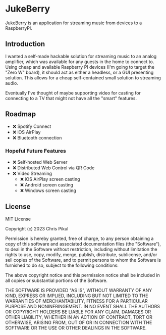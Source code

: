 # JukeBerry

JukeBerry is an application for streaming music from devices to a RaspberryPI.

## Introduction

I wanted a self-made hackable solution for streaming music to an analog
amplifier, which was available for any guests in the home to connect to. Using
cheap and available Raspberry PI devices (I'm going to target the "Zero W"
board), it should act as either a headless, or a GUI presenting solution. This
allows for a cheap self-contained small solution to streaming audio.

Eventually I've thought of maybe supporting video for casting for connecting to
a TV that might not have all the "smart" features.

## Roadmap

- ❌ Spotify Connect
- ❌ iOS AirPlay
- ❌ Bluetooth connection

### Hopeful Future Features

- ❌ Self-hosted Web Server
- ❌ Distributed Web Control via QR Code
- ❌ Video Streaming
  - ❌ iOS AirPlay screen casting
  - ❌ Android screen casting
  - ❌ Windows screen casting

## License

MIT License

Copyright (c) 2023 Chris Pikul

Permission is hereby granted, free of charge, to any person obtaining a copy
of this software and associated documentation files (the "Software"), to deal
in the Software without restriction, including without limitation the rights
to use, copy, modify, merge, publish, distribute, sublicense, and/or sell
copies of the Software, and to permit persons to whom the Software is
furnished to do so, subject to the following conditions:

The above copyright notice and this permission notice shall be included in all
copies or substantial portions of the Software.

THE SOFTWARE IS PROVIDED "AS IS", WITHOUT WARRANTY OF ANY KIND, EXPRESS OR
IMPLIED, INCLUDING BUT NOT LIMITED TO THE WARRANTIES OF MERCHANTABILITY,
FITNESS FOR A PARTICULAR PURPOSE AND NONINFRINGEMENT. IN NO EVENT SHALL THE
AUTHORS OR COPYRIGHT HOLDERS BE LIABLE FOR ANY CLAIM, DAMAGES OR OTHER
LIABILITY, WHETHER IN AN ACTION OF CONTRACT, TORT OR OTHERWISE, ARISING FROM,
OUT OF OR IN CONNECTION WITH THE SOFTWARE OR THE USE OR OTHER DEALINGS IN THE
SOFTWARE.
